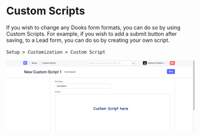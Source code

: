 <!-- add-breadcrumbs -->
# Custom Scripts

If you wish to change any Dooks form formats, you can do so by using Custom
Scripts. For example, if you wish to add a submit button after saving, to a
Lead form, you can do so by creating your own script.

`Setup > Customization > Custom Script`

<img alt="Custom Script" class="screenshot" src="../assets/custom-script-1.png">
